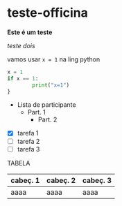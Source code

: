 # teste-officina
**Este é um teste**

_teste dois_

vamos usar `x = 1` na ling python

```Python
x = 1
if x == 1:
        print("x=1")
}
```

- Lista de participante
  - Part. 1
    - Part. 2

- [x] tarefa 1
- [ ] tarefa 2
- [ ] tarefa 3

TABELA

|cabeç. 1| cabeç. 2| cabeç. 3|
|---| ---| ---|
|aaaa|aaaa|aaaa|
